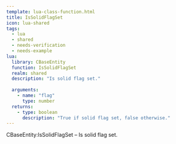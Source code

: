 ```yaml
---
template: lua-class-function.html
title: IsSolidFlagSet
icon: lua-shared
tags:
  - lua
  - shared
  - needs-verification
  - needs-example
lua:
  library: CBaseEntity
  function: IsSolidFlagSet
  realm: shared
  description: "Is solid flag set."
  
  arguments:
    - name: "flag"
      type: number
  returns:
    - type: boolean
      description: "True if solid flag set, false otherwise."
---
```


<div class="lua__search__keywords">
CBaseEntity:IsSolidFlagSet &#x2013; Is solid flag set.
</div>
